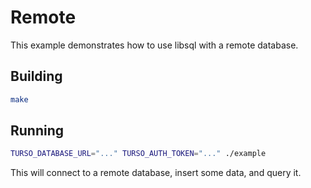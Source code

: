 # Remote

This example demonstrates how to use libsql with a remote database.

## Building

```bash
make
```

## Running

```bash
TURSO_DATABASE_URL="..." TURSO_AUTH_TOKEN="..." ./example
```

This will connect to a remote database, insert some data, and query it.
